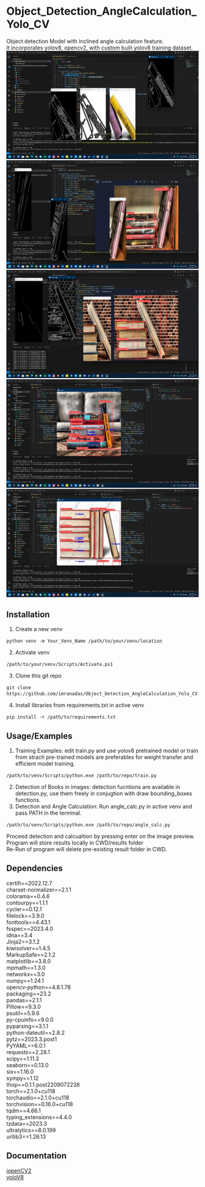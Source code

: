
# Object_Detection_AngleCalculation_Yolo_CV
Object detection Model with inclined angle calculation feature.\
It incorporates yolov8, opencv2, with custom built yolov8 training dataset.
![alt text](https://github.com/imranadas/Object_Detection_AngleCalculation_Yolo_CV/blob/main/1.jpg?raw=true)
![alt text](https://github.com/imranadas/Object_Detection_AngleCalculation_Yolo_CV/blob/main/2.jpg?raw=true)
![alt text](https://github.com/imranadas/Object_Detection_AngleCalculation_Yolo_CV/blob/main/3.jpg?raw=true)
![alt text](https://github.com/imranadas/Object_Detection_AngleCalculation_Yolo_CV/blob/main/4.jpg?raw=true)
![alt text](https://github.com/imranadas/Object_Detection_AngleCalculation_Yolo_CV/blob/main/5.jpg?raw=true)
## Installation
1. Create a new venv 
```
python venv -m Your_Venv_Name /path/to/your/venv/location
```
2. Activate venv
```
/path/to/your/venv/Scripts/Activate.ps1
```
3. Clone this git repo
```
git clone https://github.com/imranadas/Object_Detection_AngleCalculation_Yolo_CV.git
```
4. Install libraries from requirements.txt in active venv
```
pip install -r /path/to/requirements.txt
```
## Usage/Examples
1. Training Examples: edit train.py and use yolov8 pretrained model or train from strach pre-trained models are preferables for weight transfer and efficient model training.
```
/path/to/venv/Scripts/python.exe /path/to/repo/train.py
```
2. Detection of Books in images: detection fucntions are available in detection.py, use them freely in conjugtion with draw bounding_boxes functions.
3. Detection and Angle Calculation: Run angle_calc.py in active venv and pass PATH in the terminal.
```
/path/to/venv/Scripts/python.exe /path/to/repo/angle_calc.py
```
Proceed detection and calcualtion by pressing enter on the image preview.\
Program will store results locally in CWD/results folder\
Re-Run of program will delete pre-existing result folder in CWD.

## Dependencies
certifi==2022.12.7\
charset-normalizer==2.1.1\
colorama==0.4.6\
contourpy==1.1.1\
cycler==0.12.1\
filelock==3.9.0\
fonttools==4.43.1\
fsspec==2023.4.0\
idna==3.4\
Jinja2==3.1.2\
kiwisolver==1.4.5\
MarkupSafe==2.1.2\
matplotlib==3.8.0\
mpmath==1.3.0\
networkx==3.0\
numpy==1.24.1\
opencv-python==4.8.1.78\
packaging==23.2\
pandas==2.1.1\
Pillow==9.3.0\
psutil==5.9.6\
py-cpuinfo==9.0.0\
pyparsing==3.1.1\
python-dateutil==2.8.2\
pytz==2023.3.post1\
PyYAML==6.0.1\
requests==2.28.1\
scipy==1.11.3\
seaborn==0.13.0\
six==1.16.0\
sympy==1.12\
thop==0.1.1.post2209072238\
torch==2.1.0+cu118\
torchaudio==2.1.0+cu118\
torchvision==0.16.0+cu118\
tqdm==4.66.1\
typing_extensions==4.4.0\
tzdata==2023.3\
ultralytics==8.0.199\
urllib3==1.26.13
## Documentation

[iopenCV2](https://opencv.org/)\
[yoloV8](https://github.com/ultralytics/ultralytics)

